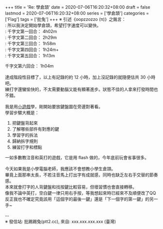 +++
title = 'Re: 學倉頡'
date = 2020-07-06T16:20:32+08:00
draft = false
lastmod = 2020-07-06T16:20:32+08:00
series = ['學倉頡']
categories = ['Flag']
tags = ['批兔']
+++
※ 引述《oopzzozzo (π)》之銘言：<br>
: 所以我決定開始學倉頡，希望打字速度可以變快。<br>
: 千字文第一回合： 4h02m<br>
: 千字文第二回合： 2h29m<br>
: 千字文第三回合： 1h58m<br>
: 千字文第四回合： 1h24m+<br>
: 千字文第五回合： 1h13m

千字文第六回合： 1h04m<br>
<br>
達成階段性目標了，以上有記錄的約 12 小時，加上沒記錄的就隨便估共 30 小時吧。<br>
練打字還蠻愉快的，不太需要動腦又能有顯著進步。狀態不佳的人拿來打發時間也不錯。<br>
<br>
我是用[小遊戲](http://www.scj2000.com/cjselfstudyv1/)學，剛開始要放鍵盤圖在旁邊對著看。<br>
學習步驟大概是：<br>
1. 把鍵盤背起來<br>
2. 了解哪些部件有對應的鍵<br>
3. 學習字的拆法<br>
4. 歸納拆字規則<br>
5. 練習打字和標點

一如多數教注音和英打的遊戲，它是用 flash 做的，今年底前玩會省事很多。<br>
<br>
今天如果我是小學電腦老師，我應該不會想教小學生倉頡。<br>
畢竟上面那串太長，不若注音馬上打出字有成就感，同時也缺乏左右手交替的節奏感。<br>
本來就會打字的人背鍵盤和找按鍵比較容易，但壞習慣也會直接轉移。<br>
像我不論中英打，空白鍵一律只用右手按，等我想起來時已經來不及順便改了QQ<br>
反正我也不確定究竟該用「這個字的最後一鍵」還是「下一個字的第一鍵」的另一手~<br>
<br>
--<br>
※ 發信站: 批踢踢兔(ptt2.cc), 來自: xxx.xxx.xxx.xxx (臺灣)<br>

